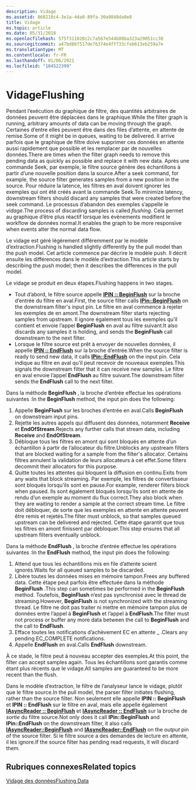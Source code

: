 ```yaml
---
description: Vidage
ms.assetid: 868218c4-3e1a-4da0-89fa-30a9848da0e8
title: Vidage
ms.topic: article
ms.date: 05/31/2018
ms.openlocfilehash: 575f311020c2c7a567e544b80ba323a29051cc38
ms.sourcegitcommit: a47bd86f517de76374e4fff33cfeb613eb259a7e
ms.translationtype: MT
ms.contentlocale: fr-FR
ms.lasthandoff: 01/06/2021
ms.locfileid: "104522399"
---
```

# <a name="flushing"></a><span data-ttu-id="d4668-103">Vidage</span><span class="sxs-lookup"><span data-stu-id="d4668-103">Flushing</span></span>

<span data-ttu-id="d4668-104">Pendant l’exécution du graphique de filtre, des quantités arbitraires de données peuvent être déplacées dans le graphique.</span><span class="sxs-lookup"><span data-stu-id="d4668-104">While the filter graph is running, arbitrary amounts of data can be moving through the graph.</span></span> <span data-ttu-id="d4668-105">Certaines d’entre elles peuvent être dans des files d’attente, en attente de remise.</span><span class="sxs-lookup"><span data-stu-id="d4668-105">Some of it might be in queues, waiting to be delivered.</span></span> <span data-ttu-id="d4668-106">Il arrive parfois que le graphique de filtre doive supprimer ces données en attente aussi rapidement que possible et les remplacer par de nouvelles données.</span><span class="sxs-lookup"><span data-stu-id="d4668-106">There are times when the filter graph needs to remove this pending data as quickly as possible and replace it with new data.</span></span> <span data-ttu-id="d4668-107">Après une commande Seek, par exemple, le filtre source génère des échantillons à partir d’une nouvelle position dans la source.</span><span class="sxs-lookup"><span data-stu-id="d4668-107">After a seek command, for example, the source filter generates samples from a new position in the source.</span></span> <span data-ttu-id="d4668-108">Pour réduire la latence, les filtres en aval doivent ignorer les exemples qui ont été créés avant la commande Seek.</span><span class="sxs-lookup"><span data-stu-id="d4668-108">To minimize latency, downstream filters should discard any samples that were created before the seek command.</span></span> <span data-ttu-id="d4668-109">Le processus d’abandon des exemples s’appelle le *vidage*.</span><span class="sxs-lookup"><span data-stu-id="d4668-109">The process of discarding samples is called *flushing*.</span></span> <span data-ttu-id="d4668-110">Cela permet au graphique d’être plus réactif lorsque les événements modifient le workflow de données normal.</span><span class="sxs-lookup"><span data-stu-id="d4668-110">It enables the graph to be more responsive when events alter the normal data flow.</span></span>

<span data-ttu-id="d4668-111">Le vidage est géré légèrement différemment par le modèle d’extraction.</span><span class="sxs-lookup"><span data-stu-id="d4668-111">Flushing is handled slightly differently by the pull model than the push model.</span></span> <span data-ttu-id="d4668-112">Cet article commence par décrire le modèle push. Il décrit ensuite les différences dans le modèle d’extraction.</span><span class="sxs-lookup"><span data-stu-id="d4668-112">This article starts by describing the push model; then it describes the differences in the pull model.</span></span>

<span data-ttu-id="d4668-113">Le vidage se produit en deux étapes.</span><span class="sxs-lookup"><span data-stu-id="d4668-113">Flushing happens in two stages.</span></span>

-   <span data-ttu-id="d4668-114">Tout d’abord, le filtre source appelle [**IPIN :: BeginFlush**](/windows/desktop/api/Strmif/nf-strmif-ipin-beginflush) sur la broche d’entrée du filtre en aval.</span><span class="sxs-lookup"><span data-stu-id="d4668-114">First, the source filter calls [**IPin::BeginFlush**](/windows/desktop/api/Strmif/nf-strmif-ipin-beginflush) on the downstream filter's input pin.</span></span> <span data-ttu-id="d4668-115">Le filtre en aval commence à rejeter les exemples de en amont.</span><span class="sxs-lookup"><span data-stu-id="d4668-115">The downstream filter starts rejecting samples from upstream.</span></span> <span data-ttu-id="d4668-116">Il ignore également tous les exemples qu’il contient et envoie l’appel **BeginFlush** en aval au filtre suivant.</span><span class="sxs-lookup"><span data-stu-id="d4668-116">It also discards any samples it is holding, and sends the **BeginFlush** call downstream to the next filter.</span></span>
-   <span data-ttu-id="d4668-117">Lorsque le filtre source est prêt à envoyer de nouvelles données, il appelle [**IPIN :: EndFlush**](/windows/desktop/api/Strmif/nf-strmif-ipin-endflush) sur la broche d’entrée.</span><span class="sxs-lookup"><span data-stu-id="d4668-117">When the source filter is ready to send new data, it calls [**IPin::EndFlush**](/windows/desktop/api/Strmif/nf-strmif-ipin-endflush) on the input pin.</span></span> <span data-ttu-id="d4668-118">Cela indique au filtre en aval qu’il peut recevoir de nouveaux exemples.</span><span class="sxs-lookup"><span data-stu-id="d4668-118">This signals the downstream filter that it can receive new samples.</span></span> <span data-ttu-id="d4668-119">Le filtre en aval envoie l’appel **EndFlush** au filtre suivant.</span><span class="sxs-lookup"><span data-stu-id="d4668-119">The downstream filter sends the **EndFlush** call to the next filter.</span></span>

<span data-ttu-id="d4668-120">Dans la méthode **BeginFlush** , la broche d’entrée effectue les opérations suivantes :</span><span class="sxs-lookup"><span data-stu-id="d4668-120">In the **BeginFlush** method, the input pin does the following:</span></span>

1.  <span data-ttu-id="d4668-121">Appelle **BeginFlush** sur les broches d’entrée en aval.</span><span class="sxs-lookup"><span data-stu-id="d4668-121">Calls **BeginFlush** on downstream input pins.</span></span>
2.  <span data-ttu-id="d4668-122">Rejette les autres appels qui diffusent des données, notamment **Receive** et **EndOfStream**.</span><span class="sxs-lookup"><span data-stu-id="d4668-122">Rejects any further calls that stream data, including **Receive** and **EndOfStream**.</span></span>
3.  <span data-ttu-id="d4668-123">Débloque tous les filtres en amont qui sont bloqués en attente d’un échantillon à partir de l’allocateur du filtre.</span><span class="sxs-lookup"><span data-stu-id="d4668-123">Unblocks any upstream filters that are blocked waiting for a sample from the filter's allocator.</span></span> <span data-ttu-id="d4668-124">Certains filtres annulent la validation de leurs allocateurs à cet effet.</span><span class="sxs-lookup"><span data-stu-id="d4668-124">Some filters decommit their allocators for this purpose.</span></span>
4.  <span data-ttu-id="d4668-125">Quitte toutes les attentes qui bloquent la diffusion en continu.</span><span class="sxs-lookup"><span data-stu-id="d4668-125">Exits from any waits that block streaming.</span></span> <span data-ttu-id="d4668-126">Par exemple, les filtres de convertisseur sont bloqués lorsqu’ils sont en pause.</span><span class="sxs-lookup"><span data-stu-id="d4668-126">For example, renderer filters block when paused.</span></span> <span data-ttu-id="d4668-127">Ils sont également bloqués lorsqu’ils sont en attente de rendu d’un exemple au moment du flux correct.</span><span class="sxs-lookup"><span data-stu-id="d4668-127">They also block when they are waiting to render a sample at the correct stream time.</span></span> <span data-ttu-id="d4668-128">Le filtre doit débloquer, de sorte que les exemples en attente en attente peuvent être remis et rejetés.</span><span class="sxs-lookup"><span data-stu-id="d4668-128">The filter must unblock, so that samples queued upstream can be delivered and rejected.</span></span> <span data-ttu-id="d4668-129">Cette étape garantit que tous les filtres en amont finissent par débloquer.</span><span class="sxs-lookup"><span data-stu-id="d4668-129">This step ensures that all upstream filters eventually unblock.</span></span>

<span data-ttu-id="d4668-130">Dans la méthode **EndFlush** , la broche d’entrée effectue les opérations suivantes :</span><span class="sxs-lookup"><span data-stu-id="d4668-130">In the **EndFlush** method, the input pin does the following:</span></span>

1.  <span data-ttu-id="d4668-131">Attend que tous les échantillons mis en file d’attente soient ignorés.</span><span class="sxs-lookup"><span data-stu-id="d4668-131">Waits for all queued samples to be discarded.</span></span>
2.  <span data-ttu-id="d4668-132">Libère toutes les données mises en mémoire tampon.</span><span class="sxs-lookup"><span data-stu-id="d4668-132">Frees any buffered data.</span></span> <span data-ttu-id="d4668-133">Cette étape peut parfois être effectuée dans la méthode **BeginFlush** .</span><span class="sxs-lookup"><span data-stu-id="d4668-133">This step can sometimes be performed in the **BeginFlush** method.</span></span> <span data-ttu-id="d4668-134">Toutefois, **BeginFlush** n’est pas synchronisé avec le thread de streaming.</span><span class="sxs-lookup"><span data-stu-id="d4668-134">However, **BeginFlush** is not synchronized with the streaming thread.</span></span> <span data-ttu-id="d4668-135">Le filtre ne doit pas traiter ni mettre en mémoire tampon plus de données entre l’appel à **BeginFlush** et l’appel à **EndFlush**.</span><span class="sxs-lookup"><span data-stu-id="d4668-135">The filter must not process or buffer any more data between the call to **BeginFlush** and the call to **EndFlush**.</span></span>
3.  <span data-ttu-id="d4668-136">Efface toutes les notifications d’achèvement EC en attente \_ .</span><span class="sxs-lookup"><span data-stu-id="d4668-136">Clears any pending EC\_COMPLETE notifications.</span></span>
4.  <span data-ttu-id="d4668-137">Appelle **EndFlush** en aval.</span><span class="sxs-lookup"><span data-stu-id="d4668-137">Calls **EndFlush** downstream.</span></span>

<span data-ttu-id="d4668-138">À ce stade, le filtre peut à nouveau accepter des exemples.</span><span class="sxs-lookup"><span data-stu-id="d4668-138">At this point, the filter can accept samples again.</span></span> <span data-ttu-id="d4668-139">Tous les échantillons sont garantis comme étant plus récents que le vidage.</span><span class="sxs-lookup"><span data-stu-id="d4668-139">All samples are guaranteed to be more recent than the flush.</span></span>

<span data-ttu-id="d4668-140">Dans le modèle d’extraction, le filtre de l’analyseur lance le vidage, plutôt que le filtre source.</span><span class="sxs-lookup"><span data-stu-id="d4668-140">In the pull model, the parser filter initiates flushing, rather than the source filter.</span></span> <span data-ttu-id="d4668-141">Non seulement elle appelle **IPIN :: BeginFlush** et **IPIN :: EndFlush** sur le filtre en aval, mais elle appelle également [**IAsyncReader :: BeginFlush**](/windows/desktop/api/Strmif/nf-strmif-iasyncreader-beginflush) et [**IAsyncReader :: EndFlush**](/windows/desktop/api/Strmif/nf-strmif-iasyncreader-endflush) sur la broche de *sortie* du filtre source.</span><span class="sxs-lookup"><span data-stu-id="d4668-141">Not only does it call **IPin::BeginFlush** and **IPin::EndFlush** on the downstream filter, it also calls [**IAsyncReader::BeginFlush**](/windows/desktop/api/Strmif/nf-strmif-iasyncreader-beginflush) and [**IAsyncReader::EndFlush**](/windows/desktop/api/Strmif/nf-strmif-iasyncreader-endflush) on the *output* pin of the source filter.</span></span> <span data-ttu-id="d4668-142">Si le filtre source a des demandes de lecture en attente, il les ignore.</span><span class="sxs-lookup"><span data-stu-id="d4668-142">If the source filter has pending read requests, it will discard them.</span></span>

## <a name="related-topics"></a><span data-ttu-id="d4668-143">Rubriques connexes</span><span class="sxs-lookup"><span data-stu-id="d4668-143">Related topics</span></span>

<dl> <dt>

[<span data-ttu-id="d4668-144">Vidage des données</span><span class="sxs-lookup"><span data-stu-id="d4668-144">Flushing Data</span></span>](flushing-data.md)
</dt> </dl>

 

 



